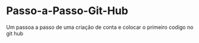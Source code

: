 # Passo-a-Passo-Git-Hub
Um passoa a passo de uma criação de conta e colocar o primeiro codigo no git hub
